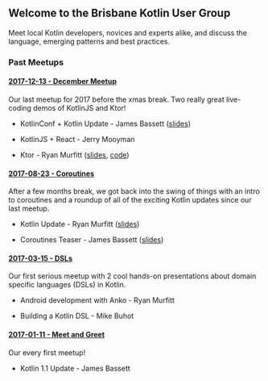 ## Welcome to the Brisbane Kotlin User Group

Meet local Kotlin developers, novices and experts alike, and discuss the language, emerging patterns and best practices.

### Past Meetups

#### [2017-12-13 - December Meetup](https://www.meetup.com/Brisbane-Kotlin-User-Group/events/245712227/)

Our last meetup for 2017 before the xmas break. Two really great live-coding demos of KotlinJS and Ktor!

* KotlinConf + Kotlin Update - James Bassett ([slides](/meetups/2017-12-13/2017-12-13-KotlinConf_KotlinUpdate.pdf))

* KotlinJS + React - Jerry Mooyman

* Ktor - Ryan Murfitt ([slides](/meetups/2017-12-13/2017-12-13-Ktor.pdf), [code](https://github.com/puug/ktor-basic))

#### [2017-08-23 - Coroutines](https://www.meetup.com/Brisbane-Kotlin-User-Group/events/242391881/)

After a few months break, we got back into the swing of things with an intro to coroutines and a roundup of all of the exciting Kotlin updates since our last meetup.

* Kotlin Update - Ryan Murfitt ([slides](/meetups/2017-08-23/2017-08-23-Kotlin-Update.pdf))

* Coroutines Teaser - James Bassett ([slides](/meetups/2017-08-23/2017-08-23-Coroutines-Teaser.pdf))

#### [2017-03-15 - DSLs](https://www.meetup.com/Brisbane-Kotlin-User-Group/events/238249765/)

Our first serious meetup with 2 cool hands-on presentations about domain specific languages (DSLs) in Kotlin.

* Android development with Anko - Ryan Murfitt

* Building a Kotlin DSL - Mike Buhot

#### [2017-01-11 - Meet and Greet](htts://www.meetup.com/Brisbane-Kotlin-User-Group/events/236694907/)

Our every first meetup!

* Kotlin 1.1 Update - James Bassett
